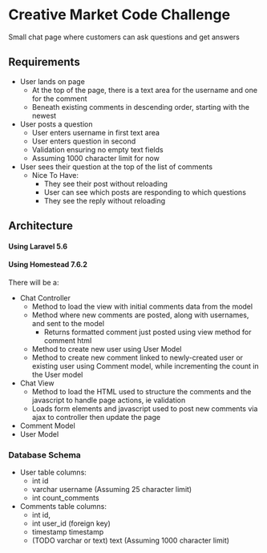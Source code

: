 # Creative Market Code Challenge

Small chat page where customers can ask questions and get answers

## Requirements

- User lands on page
	- At the top of the page, there is a text area for the username and one for the comment
	- Beneath existing comments in descending order, starting with the newest
- User posts a question
	- User enters username in first text area
	- User enters question in second
	- Validation ensuring no empty text fields
	- Assuming 1000 character limit for now
- User sees their question at the top of the list of comments
	- Nice To Have:
		- They see their post without reloading
		- User can see which posts are responding to which questions
		- They see the reply without reloading

## Architecture

#### Using Laravel 5.6
#### Using Homestead 7.6.2

There will be a:
- Chat Controller
	- Method to load the view with initial comments data from the model
	- Method where new comments are posted, along with usernames, and sent to the model
		- Returns formatted comment just posted using view method for comment html
	- Method to create new user using User Model
	- Method to create new comment linked to newly-created user or existing user using Comment model, while incrementing the count in the User model
- Chat View
	- Method to load the HTML used to structure the comments and the javascript to handle page actions, ie validation
	- Loads form elements and javascript used to post new comments via ajax to controller then update the page
- Comment Model
- User Model

### Database Schema

- User table columns:
	- int id
	- varchar username (Assuming 25 character limit)
	- int count_comments
- Comments table columns:
	- int id,
	- int user_id (foreign key)
	- timestamp timestamp
	- (TODO varchar or text) text (Assuming 1000 character limit)